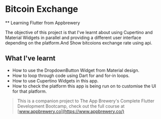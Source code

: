 # Bitcoin Exchange

** Learning Flutter from Appbrewery

The objective of this project is that I've learnt about using Cupertino and Material Widgets in parallel and providing a different user interface depending on the platform.And Show bitcoions exchange rate using api.


## What I've learnt

- How to use the DropdownButton Widget from Material design.
- How to loop through code using Dart for and for-in loops.
- How to use Cupertino Widgets in this app.
- How to check the platform this app is being run on to customise the UI for that platform.


>This is a companion project to The App Brewery's Complete Flutter Development Bootcamp, check out the full course at [www.appbrewery.co](https://www.appbrewery.co/)

